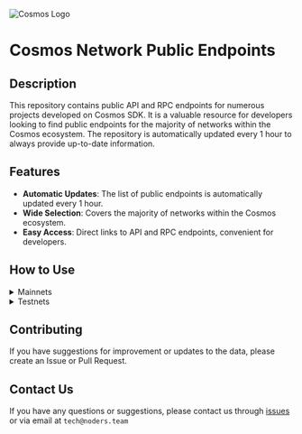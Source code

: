 ![Cosmos Logo](https://github.com/nodersteam/picture/blob/main/%D0%A1%D0%BD%D0%B8%D0%BC%D0%BE%D0%BA%20%D1%8D%D0%BA%D1%80%D0%B0%D0%BD%D0%B0%202023-07-19%20105624.png?raw=true)

# Cosmos Network Public Endpoints

## Description

This repository contains public API and RPC endpoints for numerous projects developed on Cosmos SDK. It is a valuable resource for developers looking to find public endpoints for the majority of networks within the Cosmos ecosystem. The repository is automatically updated every 1 hour to always provide up-to-date information.

## Features

- **Automatic Updates**: The list of public endpoints is automatically updated every 1 hour.
- **Wide Selection**: Covers the majority of networks within the Cosmos ecosystem.
- **Easy Access**: Direct links to API and RPC endpoints, convenient for developers.

## How to Use

<details>
  <summary>Mainnets</summary>
  
  Simply browse the mainnets section to find the public endpoints you need for main networks.

<!-- START_MAINNET -->
<details>
<summary>Agoric</summary>

- Moniker: **tncnt-eu-agoric-main-01**
- Latest block: **11150884**
- RPC: **43.157.6.74:26657**
- TxIndex: **on**

---

- Moniker: **BRAND-agoric-relayer**
- Latest block: **11150884**
- RPC: **213.239.213.142:14457**
- TxIndex: **on**

---

- Moniker: **Sentry**
- Latest block: **11150884**
- RPC: **46.166.143.91:26657**
- TxIndex: **on**

---

- Moniker: **Vagif**
- Latest block: **10253149**
- RPC: **65.109.116.50:34657**
- TxIndex: **on**

---

</details>

<details>
<summary>Aura</summary>

- Moniker: **vidulum.app**
- Latest block: **2188373**
- RPC: **208.77.197.83:27657**
- TxIndex: **on**

---

- Moniker: **AlxVoy**
- Latest block: **2188373**
- RPC: **65.109.93.152:34657**
- TxIndex: **on**

---

- Moniker: **Staketab-snap**
- Latest block: **2188373**
- RPC: **65.108.195.29:51657**
- TxIndex: **off**
- API: **65.108.195.29:1318**

---

- Moniker: **ramuchi.tech**
- Latest block: **2188373**
- RPC: **142.132.202.86:30001**
- TxIndex: **on**
- API: **142.132.202.86:1324**

---

- Moniker: **node**
- Latest block: **2188373**
- RPC: **148.251.88.145:10457**
- TxIndex: **on**

---

- Moniker: **UTSA_guide**
- Latest block: **2188373**
- RPC: **174.138.180.190:60757**
- TxIndex: **on**
- API: **174.138.180.190:1317**

---

- Moniker: **node**
- Latest block: **2188373**
- RPC: **65.108.141.109:54657**
- TxIndex: **on**
- API: **65.108.141.109:1317**

---

</details>

<!-- END_MAINNET -->
</details>

<details>
  <summary>Testnets</summary>
  
  Simply browse the testnets section to find the public endpoints you need for test networks.
<!-- START_TESTNET -->
<details>
<summary>Zetachain</summary>

```
MONIKER: blockscout_zetachain_node2 INDEXER: on HEIGHT: 1125995 OPEN_API: No
RPC=95.216.153.230:26657

MONIKER: foreststaking INDEXER: on HEIGHT: 1125995 OPEN_API: Yes
RPC=88.218.226.79:26657
API_URL=88.218.226.79:1317

MONIKER: node INDEXER: off HEIGHT: 1045200 OPEN_API: No
RPC=135.181.216.54:3111

MONIKER: zig INDEXER: on HEIGHT: 1125993 OPEN_API: Yes
RPC=135.181.115.175:26657
API_URL=135.181.115.175:1317

MONIKER: RockX INDEXER: off HEIGHT: 1125995 OPEN_API: Yes
RPC=141.94.214.137:26657
API_URL=141.94.214.137:1317

MONIKER: ttp INDEXER: on HEIGHT: 1125993 OPEN_API: No
RPC=142.132.202.87:26657

MONIKER: node INDEXER: on HEIGHT: 1125995 OPEN_API: No
RPC=5.9.60.44:31461

MONIKER: bm-ex44 INDEXER: on HEIGHT: 1125995 OPEN_API: No
RPC=46.4.15.110:26657

MONIKER: NJ-rpc INDEXER: on HEIGHT: 1125995 OPEN_API: No
RPC=65.21.200.54:31657

MONIKER: node INDEXER: on HEIGHT: 1125995 OPEN_API: No
RPC=51.75.90.106:26657

MONIKER: rocket INDEXER: on HEIGHT: 1125995 OPEN_API: No
RPC=161.97.107.122:41657

MONIKER: HashQuark INDEXER: on HEIGHT: 1125995 OPEN_API: Yes
RPC=152.32.150.236:26657
API_URL=152.32.150.236:1317

MONIKER: HashQuark INDEXER: on HEIGHT: 1125995 OPEN_API: Yes
RPC=152.32.150.236:26657
API_URL=152.32.150.236:1317

MONIKER: ProtofireDAO INDEXER: on HEIGHT: 1125995 OPEN_API: No
RPC=3.233.186.130:26657

MONIKER: node INDEXER: on HEIGHT: 1125995 OPEN_API: No
RPC=15.235.160.84:31461

MONIKER: BlockPI Network INDEXER: on HEIGHT: 1120187 OPEN_API: No
RPC=15.235.160.207:26657

MONIKER: BlockPI Network INDEXER: on HEIGHT: 1120187 OPEN_API: No
RPC=15.235.160.207:26657

MONIKER: STAKECRAFT INDEXER: on HEIGHT: 1125995 OPEN_API: Yes
RPC=65.108.124.57:25657
API_URL=65.108.124.57:1317

MONIKER: sentry2-us-east-1 INDEXER: on HEIGHT: 1125996 OPEN_API: Yes
RPC=18.210.106.52:26657
API_URL=18.210.106.52:1317

MONIKER: sentry1-us-east-1 INDEXER: on HEIGHT: 1125998 OPEN_API: Yes
RPC=3.218.170.198:26657
API_URL=3.218.170.198:1317

MONIKER: sentry0-us-east-1 INDEXER: on HEIGHT: 1125996 OPEN_API: Yes
RPC=34.239.99.239:26657
API_URL=34.239.99.239:1317

MONIKER: Yuriy78 INDEXER: on HEIGHT: 14417 OPEN_API: No
RPC=65.108.66.247:26657

MONIKER: archive1 INDEXER: on HEIGHT: 4257280 OPEN_API: No
RPC=44.212.168.142:26657

MONIKER: api2-us-east-1 INDEXER: on HEIGHT: 4257280 OPEN_API: No
RPC=44.198.196.121:26657

MONIKER: Yuriy78 INDEXER: on HEIGHT: 14417 OPEN_API: No
RPC=65.108.66.247:26657

MONIKER: archive0 INDEXER: on HEIGHT: 4257280 OPEN_API: No
RPC=35.170.251.63:26657

MONIKER: api0 INDEXER: on HEIGHT: 4257280 OPEN_API: No
RPC=52.6.81.202:26657

MONIKER: api1 INDEXER: on HEIGHT: 4257280 OPEN_API: No
RPC=44.210.204.28:26657

MONIKER: api0-us-east-1 INDEXER: on HEIGHT: 1126001 OPEN_API: No
RPC=34.199.35.194:26657

MONIKER: archive2 INDEXER: on HEIGHT: 3989846 OPEN_API: No
RPC=18.213.164.140:26657

MONIKER: validator2 INDEXER: on HEIGHT: 4257281 OPEN_API: No
RPC=52.206.155.197:26657

MONIKER: validator0 INDEXER: on HEIGHT: 4257281 OPEN_API: No
RPC=34.194.62.47:26657

MONIKER: banana INDEXER: on HEIGHT: 1126001 OPEN_API: No
RPC=91.194.30.204:28657

MONIKER: validator3 INDEXER: on HEIGHT: 4257281 OPEN_API: No
RPC=54.144.102.58:26657

MONIKER: sentry1-us-west-2 INDEXER: on HEIGHT: 1126001 OPEN_API: No
RPC=35.162.231.114:26657

MONIKER: sentry1-ap-southeast-1 INDEXER: on HEIGHT: 1126000 OPEN_API: No
RPC=54.254.133.239:26657

MONIKER: sentry1-eu-west-1 INDEXER: on HEIGHT: 1126000 OPEN_API: No
RPC=34.253.137.241:26657

MONIKER: validator0 INDEXER: on HEIGHT: 4257281 OPEN_API: No
RPC=34.194.62.47:26657

MONIKER: validator4 INDEXER: on HEIGHT: 4257281 OPEN_API: No
RPC=34.194.74.157:26657

MONIKER: sentry0-eu-west-1 INDEXER: on HEIGHT: 1126001 OPEN_API: No
RPC=54.77.180.134:26657

MONIKER: validator1 INDEXER: on HEIGHT: 4257281 OPEN_API: No
RPC=3.221.179.78:26657

MONIKER: sentry0-us-west-2 INDEXER: on HEIGHT: 1126000 OPEN_API: No
RPC=44.236.174.26:26657
```
</details>

<details>
<summary>Babylon</summary>

```
MONIKER: B-Harvest INDEXER: on HEIGHT: 558616 OPEN_API: No
RPC=141.95.97.28:15557

MONIKER: anaraydinli INDEXER: on HEIGHT: 558616 OPEN_API: No
RPC=65.109.232.224:31657

MONIKER: B-Harvest INDEXER: on HEIGHT: 558617 OPEN_API: No
RPC=141.95.97.28:15557

MONIKER: Nodeist INDEXER: on HEIGHT: 558617 OPEN_API: No
RPC=65.109.82.112:16457

MONIKER: anaraydinli INDEXER: on HEIGHT: 558617 OPEN_API: No
RPC=65.109.232.224:31657

MONIKER: RPC INDEXER: on HEIGHT: 558617 OPEN_API: Yes
RPC=65.108.194.111:32657
API_URL=65.108.194.111:1317

MONIKER: [NODERS]TEAM INDEXER: on HEIGHT: 558617 OPEN_API: No
RPC=49.12.84.248:16657

MONIKER: Moonbridge INDEXER: off HEIGHT: 558617 OPEN_API: No
RPC=195.3.221.16:12857

MONIKER: babylon INDEXER: on HEIGHT: 558619 OPEN_API: Yes
RPC=3.18.176.128:26657
API_URL=3.18.176.128:1317

MONIKER: ksalab INDEXER: on HEIGHT: 558619 OPEN_API: Yes
RPC=65.109.88.254:38657
API_URL=65.109.88.254:1317

MONIKER: UTSA_guide INDEXER: on HEIGHT: 558622 OPEN_API: No
RPC=65.108.206.118:61457

MONIKER: Validavia INDEXER: off HEIGHT: 558622 OPEN_API: No
RPC=83.53.144.175:40657
```
</details>

<details>
<summary>Quicksilver</summary>

```
MONIKER: Loona.Systems INDEXER: off HEIGHT: 1640794 OPEN_API: No
RPC=95.217.83.28:26637

MONIKER: Firstcome INDEXER: off HEIGHT: 1640794 OPEN_API: No
RPC=31.220.84.183:19657

MONIKER: landeros INDEXER: off HEIGHT: 1640803 OPEN_API: No
RPC=65.21.95.180:37657

MONIKER: Staketab INDEXER: on HEIGHT: 1640809 OPEN_API: Yes
RPC=65.108.204.119:31657
API_URL=65.108.204.119:1317

MONIKER: Stakely.io INDEXER: on HEIGHT: 1640809 OPEN_API: No
RPC=65.108.79.246:26674

MONIKER: STAVR-Service INDEXER: off HEIGHT: 1640810 OPEN_API: No
RPC=78.47.198.121:21027

MONIKER: testval02 INDEXER: on HEIGHT: 1640810 OPEN_API: No
RPC=65.108.65.94:26657

MONIKER: testval01 INDEXER: on HEIGHT: 1640811 OPEN_API: No
RPC=65.108.13.176:26657

MONIKER: testval02 INDEXER: on HEIGHT: 1640818 OPEN_API: No
RPC=65.108.65.94:26657
```
</details>

<!-- END_TESTNET -->
</details>

## Contributing

If you have suggestions for improvement or updates to the data, please create an Issue or Pull Request.

## Contact Us

If you have any questions or suggestions, please contact us through [issues](https://github.com/nodersteam/noderslabs/issues) or via email at `tech@noders.team`
